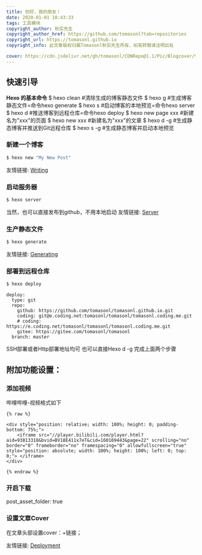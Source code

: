```yaml
---
title: 你好，我的朋友！
date: 2020-01-01 18:43:33
tags: 工具模块
copyright_author: 秋实先生
copyright_author_href: https://github.com/tomasonl?tab=repositories
copyright_url: https://tomasonl.github.io
copyright_info: 此文章版权归属Tomasonl秋实先生所有，如有转载请注明出处

cover: https://cdn.jsdelivr.net/gh/tomasonl/CDNRepo@1.1/Pic/Blogcover/%E4%BD%A0%E5%A5%BD%E6%88%91%E7%9A%84%E6%9C%8B%E5%8F%8B.jpg
---
```

## 快速引导
**Hexo 的基本命令**
$ hexo clean #清除生成的博客静态文件
$ hexo g #生成博客静态文件=命令hexo generate
$ hexo s #启动博客的本地预览=命令hexo server
$ hexo d #推送博客到远程仓库=命令hexo deploy
$ hexo new page xxx #新建名为"xxx"的页面
$ hexo new xxx #新建名为"xxx"的文章
$ hexo d -g #生成静态博客并推送到Git远程仓库
$ hexo s -g #生成静态博客并启动本地预览
### 新建一个博客
``` bash
$ hexo new "My New Post"
```
友情链接: [Writing](https://hexo.io/docs/writing.html)
### 启动服务器
``` bash
$ hexo server
```
当然，也可以直接发布到github，不用本地启动
友情链接: [Server](https://hexo.io/docs/server.html)
### 生产静态文件
``` bash
$ hexo generate
```
友情链接: [Generating](https://hexo.io/docs/generating.html)
### 部署到远程仓库
``` bash
$ hexo deploy
```
```
deploy:
  type: git
  repo:
    github: https://github.com/tomasonl/tomasonl.github.io.git
    coding: git@e.coding.net:tomasonl/tomasonl/tomasonl.coding.me.git
    # coding: https://e.coding.net/tomasonl/tomasonl/tomasonl.coding.me.git
    gitee: https://gitee.com/tomasonl/tomasonl
  branch: master
  ```
SSH部署或者Http部署地址均可
也可以直接Hexo d -g  完成上面两个步骤

## **附加功能设置：**
### 添加视频
哔哩哔哩-视频格式如下
```
{% raw %}

<div style="position: relative; width: 100%; height: 0; padding-bottom: 75%;">
    <iframe src="//player.bilibili.com/player.html?aid=93813318&bvid=BV18E411x7eT&cid=160169443&page=22" scrolling="no" border="0" frameborder="no" framespacing="0" allowfullscreen="true" style="position: absolute; width: 100%; height: 100%; left: 0; top: 0;"> </iframe>
</div>

{% endraw %}
```
### **开启下载**
post_asset_folder: true

### 设置文章Cover
在文章头部设置cover：+链接；

友情链接: [Deployment](https://hexo.io/docs/one-command-deployment.html)
